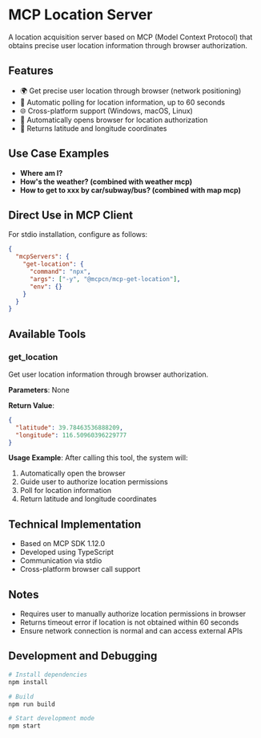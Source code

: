 # MCP Location Server

A location acquisition server based on MCP (Model Context Protocol) that obtains
precise user location information through browser authorization.

## Features

- 🌍 Get precise user location through browser (network positioning)
- 🔄 Automatic polling for location information, up to 60 seconds
- 🌐 Cross-platform support (Windows, macOS, Linux)
- 📱 Automatically opens browser for location authorization
- 📍 Returns latitude and longitude coordinates

## Use Case Examples

- **Where am I?**
- **How's the weather? (combined with weather mcp)**
- **How to get to xxx by car/subway/bus? (combined with map mcp)**

## Direct Use in MCP Client

For stdio installation, configure as follows:

```json
{
  "mcpServers": {
    "get-location": {
      "command": "npx",
      "args": ["-y", "@mcpcn/mcp-get-location"],
      "env": {}
    }
  }
}
```

## Available Tools

### get_location

Get user location information through browser authorization.

**Parameters**: None

**Return Value**:

```json
{
  "latitude": 39.78463536888209,
  "longitude": 116.50960396229777
}
```

**Usage Example**: After calling this tool, the system will:

1. Automatically open the browser
2. Guide user to authorize location permissions
3. Poll for location information
4. Return latitude and longitude coordinates

## Technical Implementation

- Based on MCP SDK 1.12.0
- Developed using TypeScript
- Communication via stdio
- Cross-platform browser call support

## Notes

- Requires user to manually authorize location permissions in browser
- Returns timeout error if location is not obtained within 60 seconds
- Ensure network connection is normal and can access external APIs

## Development and Debugging

```bash
# Install dependencies
npm install

# Build
npm run build

# Start development mode
npm start
```
